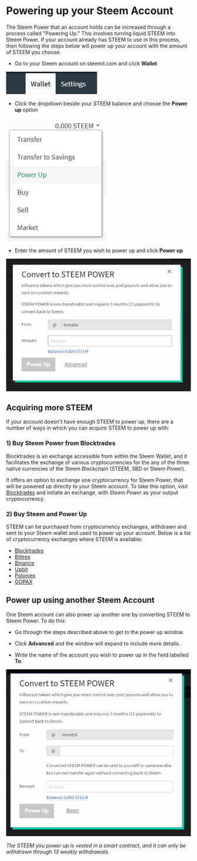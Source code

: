 # Powering up your Steem Account

The Steem Power that an account holds can be increased through a process called "Powering Up." This involves turning liquid STEEM into Steem Power. If your account already has STEEM to use in this process, then following the steps below will power up your account with the amount of STEEM you choose.

- Go to your Steem account on steemit.com and click **Wallet**

![wallet](../assets/img/tut_wallet.png)

- Click the dropdown beside your STEEM balance and choose the **Power up** option

![power_up](../assets/img/tut_power-up.png)

- Enter the amount of STEEM you wish to power up and click **Power up**

![power_up2](../assets/img/tut_power-up2.png)

## Acquiring more STEEM

If your account doesn't have enough STEEM to power up, there are a number of ways in which you can acquire STEEM to power up with:

### 1) Buy Steem Power from Blocktrades

Blocktrades is an exchange accessible from within the Steem Wallet, and it facilitates the exchange of various cryptocurrencies for the any of the three native currencies of the Steem Blockchain (STEEM, SBD or Steem Power).

It offers an option to exchange one cryptocurrency for Steem Power, that will be powered up directly to your Steem account. To take this option, visit [Blocktrades](https://blocktrades.us/?input_coin_type=eth&output_coin_type=steem_power) and initiate an exchange, with *Steem Power* as your output cryptocurrency.

### 2) Buy Steem and Power Up

STEEM can be purchased from cryptocurrency exchanges, withdrawn and sent to your Steem wallet and used to power up your account. Below is a list of cryptocurrency exchanges where STEEM is available:

- [Blocktrades](https://blocktrades.us/?input_coin_type=eth&output_coin_type=steem)
- [Bittrex](https://bittrex.com/Market/Index?MarketName=BTC-STEEM)
- [Binance](https://www.binance.com/trade.html?symbol=STEEM_BTC)
- [Upbit](https://upbit.com/exchange?code=CRIX.UPBIT.BTC-STEEM)
- [Poloniex](https://poloniex.com/exchange/#btc_steem)
- [GOPAX](https://www.gopax.co.kr/exchange?market=STEEM/KRW)

## Power up using another Steem Account

One Steem account can also power up another one by converting STEEM to Steem Power. To do this:

- Go through the steps described above to get to the power up window.

- Click **Advanced** and the window will expand to include more details.

- Write the name of the account you wish to power up in the field labelled **To**.

![power-up3](../assets/img/tut_power-up3.png)



*The STEEM you power up is vested in a smart contract, and it can only be withdrawn through 13 weekly withdrawals.*
